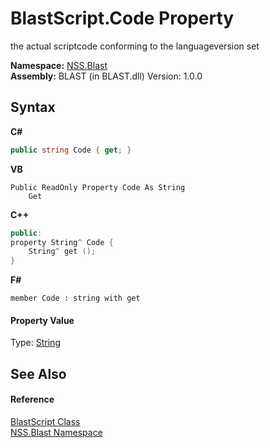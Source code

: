 # BlastScript.Code Property 
 

the actual scriptcode conforming to the languageversion set

**Namespace:**&nbsp;<a href="88b55311-4a89-0894-e27a-e157e443c7f7.md">NSS.Blast</a><br />**Assembly:**&nbsp;BLAST (in BLAST.dll) Version: 1.0.0

## Syntax

**C#**<br />
``` C#
public string Code { get; }
```

**VB**<br />
``` VB
Public ReadOnly Property Code As String
	Get
```

**C++**<br />
``` C++
public:
property String^ Code {
	String^ get ();
}
```

**F#**<br />
``` F#
member Code : string with get

```


#### Property Value
Type: <a href="https://docs.microsoft.com/dotnet/api/system.string" target="_blank" rel="noopener noreferrer">String</a>

## See Also


#### Reference
<a href="701ebde6-515e-1fd5-a11a-526716112a12.md">BlastScript Class</a><br /><a href="88b55311-4a89-0894-e27a-e157e443c7f7.md">NSS.Blast Namespace</a><br />
